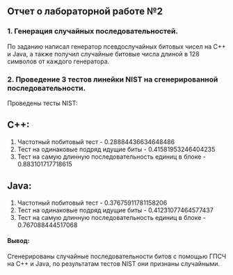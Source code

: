 ## Отчет о лабораторной работе №2

### 1. Генерация случайных последовательностей.

По заданию написал генератор псевдослучайных битовых чисел на C++ и Java, а также получил случайные битовые числа длиной в 128 символов от каждого генератора.

### 2. Проведение 3 тестов линейки NIST на сгенерированной последовательности.

Проведены тесты NIST:

## С++:
1. Частотный побитовый тест - 0.28884436634648486
2. Тест на одинаковые подряд идущие биты - 0.41581953246404235
3. Тест на самую длинную последовательность единиц в блоке - 0.883101717718615

##  Java:
1. Частотный побитовый тест - 0.37675911781158206
2. Тест на одинаковые подряд идущие биты - 0.41231077464577437
3. Тест на самую длинную последовательность единиц в блоке - 0.767088444517068


#### Вывод:
Сгенерированы случайные последовательности битов с помощью ГПСЧ на C++ и Java, по результатам тестов NIST они признаны случайными. 
